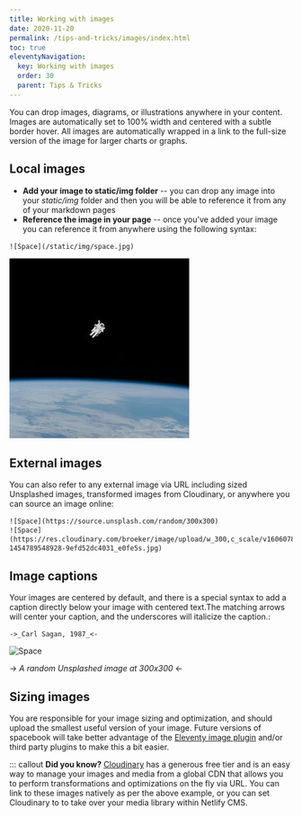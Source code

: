 ```yaml
---
title: Working with images 
date: 2020-11-20
permalink: /tips-and-tricks/images/index.html
toc: true
eleventyNavigation:
  key: Working with images
  order: 30 
  parent: Tips & Tricks
---
```

You can drop images, diagrams, or illustrations anywhere in your content. Images are automatically set to 100% width and centered with a subtle border hover. All images are automatically wrapped in a link to the full-size version of the image for larger charts or graphs.

## Local images

* **Add your image to static/img folder** -- you can drop any image into your *static/img* folder and then you will be able to reference it from any of your markdown pages
* **Reference the image in your page** -- once you've added your image  you can reference it from anywhere using the following syntax:

```
![Space](/static/img/space.jpg)
```

![My image](/static/img/space.jpg)

## External images 

You can also refer to any external image via URL including sized Unsplashed images, transformed images from Cloudinary, or anywhere you can source an image online:

```
![Space](https://source.unsplash.com/random/300x300)
![Space](https://res.cloudinary.com/broeker/image/upload/w_300,c_scale/v1606078324/samples/photo-1454789548928-9efd52dc4031_e0fe5s.jpg)
```

## Image captions

Your images are centered by default, and there is a special syntax to add a caption directly below your image with centered text.The matching arrows will center your caption, and the underscores will italicize the caption.:

```
->_Carl Sagan, 1987_<-
```

![Space](https://source.unsplash.com/random/300x300)

-> _A random Unsplashed image at 300x300_ <-


## Sizing images 
You are responsible for your image sizing and optimization, and should upload the smallest useful version of your image. Future versions of spacebook will take better advantage of the [Eleventy image plugin](https://github.com/11ty/eleventy-img) and/or third party plugins to make this a bit easier.




::: callout
**Did you know?** [Cloudinary](https://cloudinary.com/) has a generous free tier and is an easy way to manage your images and media from a global CDN that allows you to perform transformations and optimizations on the fly via URL. You can link to these images natively as per the above example, or you can set Cloudinary to to take over your media library within Netlify CMS.